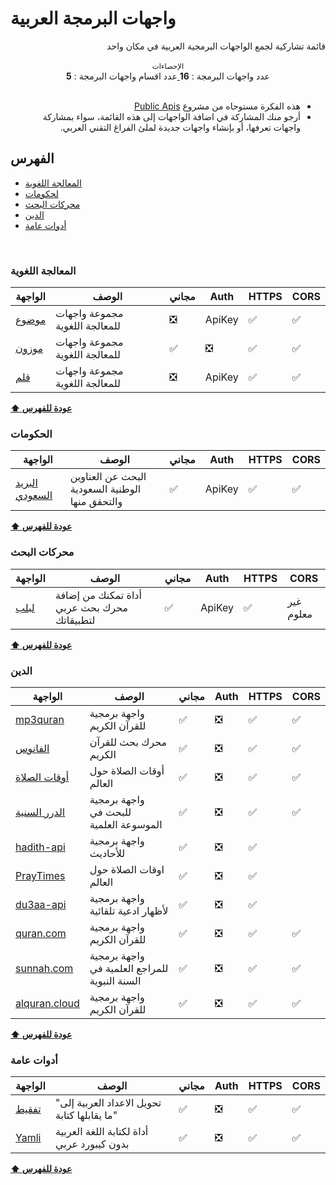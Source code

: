 
# واجهات البرمجة العربية
<div dir="rtl">
قائمة تشاركية لجمع الواجهات البرمجية العربية في مكان واحد
  </div>
<br />

<div align="center">
    <sup>الإحصاءات</sup>
    <br />
    <a href="https://github.com/shenawydev/arabic-apis#%D8%A7%D9%84%D9%81%D9%87%D8%B1%D8%B3">
      <div style="display: inline-block;">
           عدد اقسام واجهات البرمجة : 
        <b>5</b>
      </div>
    </a>
    <a href="https://github.com/shenawydev/arabic-apis">
      <div style="display: inline-block;">
           عدد واجهات البرمجة : 
        <b>16</b>
      </div>
    </a>
</div>

<br />
<div dir="rtl">
<ul><li>
  هذه الفكرة مستوحاه من مشروع
  <a href="https://github.com/public-apis/public-apis">
Public Apis
  </a>
  </li><li>
أرجو منك المشاركة في اضافة الواجهات إلى هذه القائمة، سواء بمشاركة واجهات تعرفها، أو بإنشاء واجهات جديدة لملئ الفراغ التقني العربي.
  </li></ul>
</div>


## الفهرس
<ul><li>
<a href="https://github.com/shenawydev/arabic-apis">
    المعالجة اللغوية
 </a></li><li>
 <a href="https://github.com/shenawydev/arabic-apis">
    لحكومات
 </a></li><li>
 <a href="https://github.com/shenawydev/arabic-apis">
    محركات البحث
 </a></li><li>
 <a href="https://github.com/shenawydev/arabic-apis">
    الدين
 </a></li><li>
 <a href="https://github.com/shenawydev/arabic-apis">
    أدوات عامة
 </a></li></ul>
 <br />

### المعالجة اللغوية
الواجهة | الوصف | مجاني | Auth | HTTPS | CORS |
|---|---|---|---|---|---|
| [موضوع](https://ai.mawdoo3.com/) | مجموعة واجهات للمعالجة اللغوية | :negative_squared_cross_mark: | ApiKey | :white_check_mark: | :white_check_mark: |
| [موزون](https://موزون.com/api/) | مجموعة واجهات للمعالجة اللغوية | :white_check_mark: | :negative_squared_cross_mark: | :white_check_mark: | :white_check_mark: |
| [قلم](https://qalam.ai/) | مجموعة واجهات للمعالجة اللغوية | :negative_squared_cross_mark: | ApiKey | :white_check_mark: | :white_check_mark: |

**[⬆ عودة للفهرس](#الفهرس)**
### الحكومات

الواجهة | الوصف | مجاني | Auth | HTTPS | CORS |
|---|---|---|---|---|---|
| [البريد السعودي](https://api.address.gov.sa/) | البحث عن العناوين الوطنية السعودية والتحقق منها | :white_check_mark: | ApiKey | :white_check_mark: | :white_check_mark: |

**[⬆ عودة للفهرس](#الفهرس)**

### محركات البحث

الواجهة | الوصف | مجاني | Auth | HTTPS | CORS |
|---|---|---|---|---|---|
| [لبلب](https://solutions.lableb.com/en/doc/rest/v2-beta/getting-started) | أداة تمكنك من إضافة محرك بحث عربي لتطبيقاتك | :white_check_mark: | ApiKey | :white_check_mark: | غير معلوم |

**[⬆ عودة للفهرس](#الفهرس)**

### الدين

الواجهة | الوصف | مجاني | Auth | HTTPS | CORS |
|---|---|---|---|---|---|
| [mp3quran](https://www.mp3quran.net/api/) | واجهة برمجية للقرآن الكريم | :white_check_mark: | :negative_squared_cross_mark: | :white_check_mark: | :white_check_mark: |
| [الفانوس](https://www.alfanous.org/api-doc/) | محرك بحث للقرآن الكريم | :white_check_mark: | :negative_squared_cross_mark: | :white_check_mark: | :white_check_mark: |
| [أوقات الصلاة](https://awkat-salat.org/api) | أوقات الصلاة حول العالم | :white_check_mark: | :negative_squared_cross_mark: | :white_check_mark: | :white_check_mark: |
| [الدرر السنية](https://www.dorar.net/article/389/%D8%AE%D8%AF%D9%85%D8%A9-%D9%88%D8%A7%D8%AC%D9%87%D8%A9-%D8%A7%D9%84%D9%85%D9%88%D8%B3%D9%88%D8%B9%D8%A9-%D8%A7%D9%84%D8%AD%D8%AF%D9%8A%D8%AB%D9%8A%D8%A9-API) | واجهة برمجية للبحث في الموسوعة العلمية | :white_check_mark: | :negative_squared_cross_mark: | :white_check_mark: | :white_check_mark: |
| [hadith-api](https://github.com/sutanlab/hadith-api) | واجهة برمجية للأحاديث | :white_check_mark: | :negative_squared_cross_mark: | :white_check_mark: | | :white_check_mark: | 
| [PrayTimes](http://praytimes.org/manual/) | اوقات الصلاة حول العالم | :white_check_mark: | :negative_squared_cross_mark: | :white_check_mark: | | :white_check_mark: |
| [du3aa-api](https://github.com/m2kio/du3aa-api) | واجهة برمجية لأظهار ادعية تلقائية  | :white_check_mark: | :negative_squared_cross_mark: | :white_check_mark: | | :white_check_mark: |
| [quran.com](https://quran.api-docs.io/v3/getting-started/introduction) | واجهة برمجية للقرآن الكريم | :white_check_mark: | :negative_squared_cross_mark: | :white_check_mark: | :white_check_mark: |
| [sunnah.com](https://sunnah.api-docs.io/1.0/getting-started/introduction) | واجهة برمجية للمراجع العلمية في السنة النبوية | :white_check_mark: | :negative_squared_cross_mark: | :white_check_mark: | :white_check_mark: |
| [alquran.cloud](https://alquran.cloud/api) | واجهة برمجية للقرآن الكريم | :white_check_mark: | :negative_squared_cross_mark: | :white_check_mark: | :white_check_mark: |

**[⬆ عودة للفهرس](#الفهرس)**

### أدوات عامة

الواجهة | الوصف | مجاني | Auth | HTTPS | CORS |
|---|---|---|---|---|---|
| [تفقيط](https://rapidapi.com/postscripter/api/tafqit) | "تحويل الاعداد العربية إلى ما يقابلها كتابة" | :white_check_mark: | :negative_squared_cross_mark: | :white_check_mark: | :white_check_mark: |
| [Yamli](https://www.yamli.com/api/ar/) | أداة لكتابة اللغة العربية بدون كيبورد عربي | :white_check_mark: | :negative_squared_cross_mark: | :white_check_mark: | :white_check_mark: |

**[⬆ عودة للفهرس](#الفهرس)**
